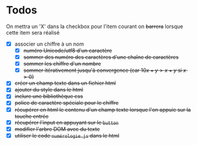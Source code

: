 # Todos

On mettra un 'X' dans la checkbox pour l'item courant
on ~~barrera~~ lorsque cette item sera réalisé

* [X] associer un chiffre à un nom
  * [X] ~~numéro Unicode/utf8 d'un caractère~~
  * [X] ~~sommer des numéro des caractères d'une chaîne de caractères~~
  * [X] ~~sommer les chiffre d'un nombre~~
  * [X] ~~sommer itérativement jusqu'à convergence (car $10x + y > x+y$ si $x > 0$)~~
* [X] ~~créer un champ texte dans un fichier html~~
* [X] ~~ajouter du style dans le html~~
* [X] ~~inclure une bibliothèque css~~
* [X] ~~police de caractère spéciale pour le chiffre~~
* [X] ~~récupérer en html le contenu d'un champ texte lorsque l'on appuie sur la touche entrée~~
* [X] ~~récupérer l'input en appuyant sur le `button`~~
* [X] ~~modifier l'arbre DOM avec du texte~~
* [X] ~~utiliser le code `numérologie.js` dans le html~~